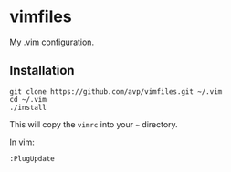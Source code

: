 vimfiles
========

My .vim configuration.

Installation
------------

```
git clone https://github.com/avp/vimfiles.git ~/.vim
cd ~/.vim
./install
```
This will copy the `vimrc` into your `~` directory.

In vim:
```
:PlugUpdate
```
